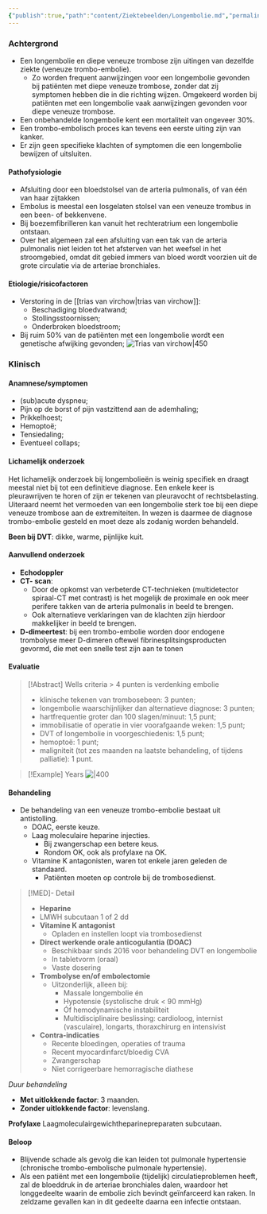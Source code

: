```yaml
---
{"publish":true,"path":"content/Ziektebeelden/Longembolie.md","permalink":"/content/ziektebeelden/longembolie/","title":"Longembolie","tags":["Longeneeskunde","Acute_Geneeskunde","Ziektebeeld"]}
---
```



### Achtergrond
- Een longembolie en diepe veneuze trombose zijn uitingen van dezelfde ziekte (veneuze trombo-embolie).
	- Zo worden frequent aanwijzingen voor een longembolie gevonden bij patiënten met diepe veneuze trombose, zonder dat zij symptomen hebben die in die richting wijzen. Omgekeerd worden bij patiënten met een longembolie vaak aanwijzingen gevonden voor diepe veneuze trombose.
- Een onbehandelde longembolie kent een mortaliteit van ongeveer 30%.
- Een trombo-embolisch proces kan tevens een eerste uiting zijn van kanker.
- Er zijn geen specifieke klachten of symptomen die een longembolie bewijzen of uitsluiten.

#### Pathofysiologie
- Afsluiting door een bloedstolsel van de arteria pulmonalis, of van één van haar zijtakken
- Embolus is meestal een losgelaten stolsel van een veneuze trombus in een been- of bekkenvene.
- Bij boezemfibrilleren kan vanuit het rechteratrium een longembolie ontstaan.
- Over het algemeen zal een afsluiting van een tak van de arteria pulmonalis niet leiden tot het afsterven van het weefsel in het stroomgebied, omdat dit gebied immers van bloed wordt voorzien uit de grote circulatie via de arteriae bronchiales.

#### Etiologie/risicofactoren
- Verstoring in de [[trias van virchow\|trias van virchow]]:
	- Beschadiging bloedvatwand;
	- Stollingsstoornissen;
	- Onderbroken bloedstroom;
- Bij ruim 50% van de patiënten met een longembolie wordt een genetische afwijking gevonden;
![Trias van virchow|450](https://i.imgur.com/cRbdDSf.png)


### Klinisch

#### Anamnese/symptomen

- (sub)acute dyspneu;
- Pijn op de borst of pijn vastzittend aan de ademhaling;
- Prikkelhoest;
- Hemoptoë;
- Tensiedaling;
- Eventueel collaps;

#### Lichamelijk onderzoek
Het lichamelijk onderzoek bij longembolieën is weinig specifiek en draagt meestal niet bij tot een definitieve diagnose. Een enkele keer is pleurawrijven te horen of zijn er tekenen van pleuravocht of rechtsbelasting. Uiteraard neemt het vermoeden van een longembolie sterk toe bij een diepe veneuze trombose aan de extremiteiten. In wezen is daarmee de diagnose trombo-embolie gesteld en moet deze als zodanig worden behandeld.

**Been bij DVT**: dikke, warme, pijnlijke kuit. 

#### Aanvullend onderzoek

- **Echodoppler**
- **CT- scan**:
	- Door de opkomst van verbeterde CT-technieken (multidetector spiraal-CT met contrast) is het mogelijk de proximale en ook meer perifere takken van de arteria pulmonalis in beeld te brengen.
	- Ook alternatieve verklaringen van de klachten zijn hierdoor makkelijker in beeld te brengen. 
- **D-dimeertest**: bij een trombo-embolie worden door endogene trombolyse meer D-dimeren oftewel fibrinesplitsingsproducten gevormd, die met een snelle test zijn aan te tonen
#### Evaluatie
> [!Abstract] Wells criteria > 4 punten is verdenking embolie
> -   klinische tekenen van trombosebeen: 3 punten;
> - longembolie waarschijnlijker dan alternatieve diagnose: 3 punten;
> - hartfrequentie groter dan 100 slagen/minuut: 1,5 punt;
> - immobilisatie of operatie in vier voorafgaande weken: 1,5 punt;
> - DVT of longembolie in voorgeschiedenis: 1,5 punt;
> - hemoptoë: 1 punt;
> - maligniteit (tot zes maanden na laatste behandeling, of tijdens palliatie): 1 punt.



> [!Example] Years 
> ![|400](https://i.imgur.com/4s8tlLI.png)

#### Behandeling

- De behandeling van een veneuze trombo-embolie bestaat uit antistolling. 
	- DOAC, eerste keuze.
	- Laag moleculaire heparine injecties.
		- Bij zwangerschap een betere keus. 
		- Rondom OK, ook als profylaxe na OK. 
	- Vitamine K antagonisten, waren tot enkele jaren geleden de standaard. 
		- Patiënten moeten op controle bij de trombosedienst.


> [!MED]- Detail
> - **Heparine**
> - LMWH subcutaan 1 of 2 dd
> - **Vitamine K antagonist**
> 	- Opladen en instellen loopt via trombosedienst
> - **Direct werkende orale anticogulantia (DOAC)**
> 	- Beschikbaar sinds 2016 voor behandeling DVT en longembolie
> 	- In tabletvorm (oraal)
> 	- Vaste dosering
> - **Trombolyse en/of embolectomie**
> 	- Uitzonderlijk, alleen bij:
> 		- Massale longembolie én
> 		- Hypotensie (systolische druk < 90 mmHg)
> 		- Óf hemodynamische instabiliteit
> 		- Multidisciplinaire beslissing: cardioloog, internist (vasculaire), longarts, thoraxchirurg en intensivist
> - **Contra-indicaties**
> 	- Recente bloedingen, operaties of trauma
> 	- Recent myocardinfarct/bloedig CVA
> 	- Zwangerschap
> 	- Niet corrigeerbare hemorragische diathese



*Duur behandeling*
- **Met uitlokkende factor**: 3 maanden. 
- **Zonder uitlokkende factor**: levenslang. 

**Profylaxe**
Laagmoleculairgewichtheparinepreparaten subcutaan.

#### Beloop
- Blijvende schade als gevolg die kan leiden tot pulmonale hypertensie (chronische trombo-embolische pulmonale hypertensie).
- Als een patiënt met een longembolie (tijdelijk) circulatieproblemen heeft, zal de bloeddruk in de arteriae bronchiales dalen, waardoor het longgedeelte waarin de embolie zich bevindt geïnfarceerd kan raken. In zeldzame gevallen kan in dit gedeelte daarna een infectie ontstaan.